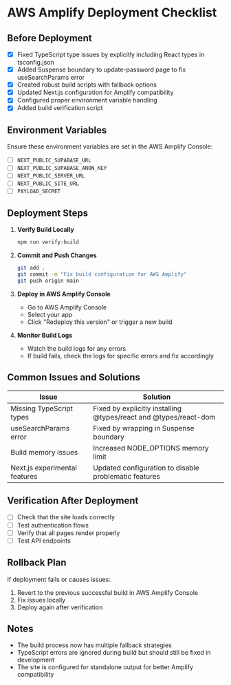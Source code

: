 # AWS Amplify Deployment Checklist

## Before Deployment

- [x] Fixed TypeScript type issues by explicitly including React types in tsconfig.json
- [x] Added Suspense boundary to update-password page to fix useSearchParams error
- [x] Created robust build scripts with fallback options
- [x] Updated Next.js configuration for Amplify compatibility
- [x] Configured proper environment variable handling
- [x] Added build verification script

## Environment Variables

Ensure these environment variables are set in the AWS Amplify Console:

- [ ] `NEXT_PUBLIC_SUPABASE_URL`
- [ ] `NEXT_PUBLIC_SUPABASE_ANON_KEY`
- [ ] `NEXT_PUBLIC_SERVER_URL`
- [ ] `NEXT_PUBLIC_SITE_URL`
- [ ] `PAYLOAD_SECRET`

## Deployment Steps

1. **Verify Build Locally**
   ```bash
   npm run verify:build
   ```

2. **Commit and Push Changes**
   ```bash
   git add .
   git commit -m "Fix build configuration for AWS Amplify"
   git push origin main
   ```

3. **Deploy in AWS Amplify Console**
   - Go to AWS Amplify Console
   - Select your app
   - Click "Redeploy this version" or trigger a new build

4. **Monitor Build Logs**
   - Watch the build logs for any errors
   - If build fails, check the logs for specific errors and fix accordingly

## Common Issues and Solutions

| Issue | Solution |
|-------|----------|
| Missing TypeScript types | Fixed by explicitly installing @types/react and @types/react-dom |
| useSearchParams error | Fixed by wrapping in Suspense boundary |
| Build memory issues | Increased NODE_OPTIONS memory limit |
| Next.js experimental features | Updated configuration to disable problematic features |

## Verification After Deployment

- [ ] Check that the site loads correctly
- [ ] Test authentication flows
- [ ] Verify that all pages render properly
- [ ] Test API endpoints

## Rollback Plan

If deployment fails or causes issues:

1. Revert to the previous successful build in AWS Amplify Console
2. Fix issues locally
3. Deploy again after verification

## Notes

- The build process now has multiple fallback strategies
- TypeScript errors are ignored during build but should still be fixed in development
- The site is configured for standalone output for better Amplify compatibility
